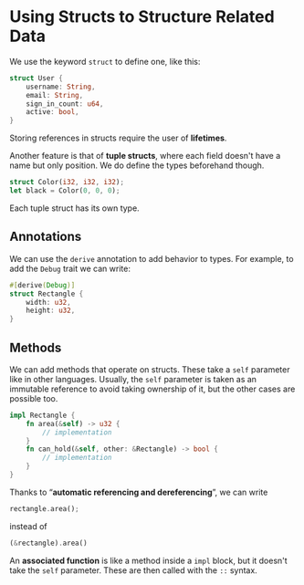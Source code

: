 # Using Structs to Structure Related Data

We use the keyword `struct` to define one, like this:

```rust
struct User {
    username: String,
    email: String,
    sign_in_count: u64,
    active: bool,
}
```

Storing references in structs require the user of **lifetimes**.

Another feature is that of **tuple structs**, where each field doesn't have a name but
only position. We do define the types beforehand though.

```rust
struct Color(i32, i32, i32);
let black = Color(0, 0, 0);
```

Each tuple struct has its own type.

## Annotations

We can use the `derive` annotation to add behavior to types. For example, to add the
`Debug` trait we can write:

```rust
#[derive(Debug)]
struct Rectangle {
    width: u32,
    height: u32,
}
```

## Methods

We can add methods that operate on structs. These take a `self` parameter like in other
languages. Usually, the `self` parameter is taken as an immutable reference to avoid
taking ownership of it, but the other cases are possible too.

```rust
impl Rectangle {
    fn area(&self) -> u32 {
        // implementation
    }
    fn can_hold(&self, other: &Rectangle) -> bool {
        // implementation
    }
}
```

Thanks to “**automatic referencing and dereferencing**”, we can write

```rust
rectangle.area();
```

instead of

```rust
(&rectangle).area()
```

An **associated function** is like a method inside a `impl` block, but it doesn't take
the `self` parameter. These are then called with the `::` syntax.
